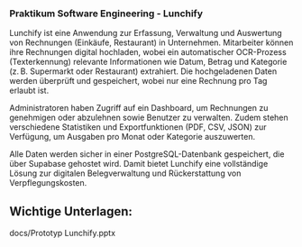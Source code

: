 ### Praktikum Software Engineering - Lunchify

Lunchify ist eine Anwendung zur Erfassung, Verwaltung und Auswertung von Rechnungen (Einkäufe, Restaurant) in Unternehmen. Mitarbeiter können ihre Rechnungen digital hochladen, wobei ein automatischer OCR-Prozess (Texterkennung) relevante Informationen wie Datum, Betrag und Kategorie (z. B. Supermarkt oder Restaurant) extrahiert. Die hochgeladenen Daten werden überprüft und gespeichert, wobei nur eine Rechnung pro Tag erlaubt ist.

Administratoren haben Zugriff auf ein Dashboard, um Rechnungen zu genehmigen oder abzulehnen sowie Benutzer zu verwalten. Zudem stehen verschiedene Statistiken und Exportfunktionen (PDF, CSV, JSON) zur Verfügung, um Ausgaben pro Monat oder Kategorie auszuwerten.

Alle Daten werden sicher in einer PostgreSQL-Datenbank gespeichert, die über Supabase gehostet wird. Damit bietet Lunchify eine vollständige Lösung zur digitalen Belegverwaltung und Rückerstattung von Verpflegungskosten.

## Wichtige Unterlagen: 


docs/Prototyp Lunchify.pptx
